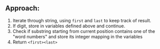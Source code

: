 ## Approach:
1. Iterate through string, using `first` and `last` to keep track of result.
2. If digit, store in variables defined above and continue.
3. Check if substring starting from current position contains one of the "word numbers" and store its integer mapping in the variables
4. Return `<first><last>`